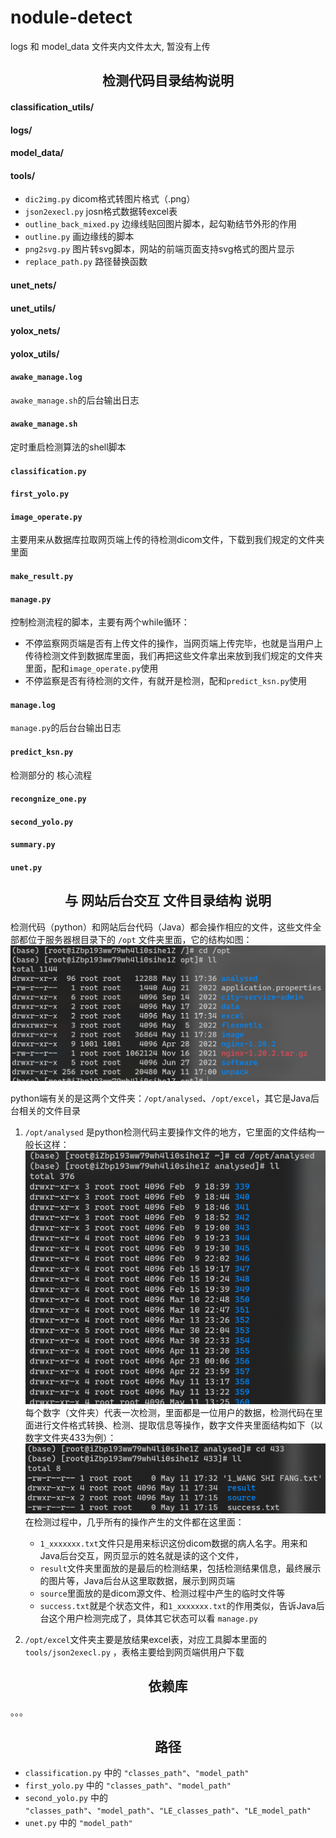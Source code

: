 # nodule-detect

logs 和 model_data 文件夹内文件太大, 暂没有上传

## <center> 检测代码目录结构说明

#### classification_utils/

#### logs/

#### model_data/

#### tools/

- `dic2img.py`
   dicom格式转图片格式（.png）
- `json2execl.py`
   josn格式数据转excel表
- `outline_back_mixed.py`
   边缘线贴回图片脚本，起勾勒结节外形的作用
- `outline.py`
   画边缘线的脚本
- `png2svg.py`
   图片转svg脚本，网站的前端页面支持svg格式的图片显示
- `replace_path.py`
   路径替换函数

#### unet_nets/

#### unet_utils/

#### yolox_nets/

#### yolox_utils/

#### `awake_manage.log`

`awake_manage.sh`的后台输出日志

#### `awake_manage.sh`

定时重启检测算法的shell脚本

#### `classification.py`

#### `first_yolo.py`

#### `image_operate.py`

主要用来从数据库拉取网页端上传的待检测dicom文件，下载到我们规定的文件夹里面

#### `make_result.py`

#### `manage.py`

控制检测流程的脚本，主要有两个while循环：

- 不停监察网页端是否有上传文件的操作，当网页端上传完毕，也就是当用户上传待检测文件到数据库里面，我们再把这些文件拿出来放到我们规定的文件夹里面，配和`image_operate.py`使用
- 不停监察是否有待检测的文件，有就开是检测，配和`predict_ksn.py`使用

#### `manage.log`

  `manage.py`的后台台输出日志

#### `predict_ksn.py`

检测部分的 核心流程

#### `recongnize_one.py`

#### `second_yolo.py`

#### `summary.py`

#### `unet.py`

## <center> 与 网站后台交互 文件目录结构 说明

检测代码（python）和网站后台代码（Java）都会操作相应的文件，这些文件全部都位于服务器根目录下的 `/opt` 文件夹里面，它的结构如图：
![opt](/readmefile/opt目录.png)

python端有关的是这两个文件夹：`/opt/analysed`、`/opt/excel`，其它是Java后台相关的文件目录

1. `/opt/analysed` 是python检测代码主要操作文件的地方，它里面的文件结构一般长这样：
![analysed](/readmefile/analysed.png)
每个数字（文件夹）代表一次检测，里面都是一位用户的数据，检测代码在里面进行文件格式转换、检测、提取信息等操作，数字文件夹里面结构如下（以数字文件夹433为例）：
![433](/readmefile/433.png)
在检测过程中，几乎所有的操作产生的文件都在这里面：

   - `1_xxxxxxx.txt`文件只是用来标识这份dicom数据的病人名字。用来和Java后台交互，网页显示的姓名就是读的这个文件，
   - `result`文件夹里面放的是最后的检测结果，包括检测结果信息，最终展示的图片等，Java后台从这里取数据，展示到网页端
   - `source`里面放的是dicom源文件、检测过程中产生的临时文件等
   - `success.txt`就是个状态文件，和`1_xxxxxxx.txt`的作用类似，告诉Java后台这个用户检测完成了，具体其它状态可以看 `manage.py`
2. `/opt/excel`文件夹主要是放结果excel表，对应工具脚本里面的 `tools/json2execl.py` ，表格主要给到网页端供用户下载

## <center> 依赖库

。。。

## <center> 路径

- `classification.py` 中的 `"classes_path"`、`"model_path"`
- `first_yolo.py` 中的 `"classes_path"`、`"model_path"`
- `second_yolo.py` 中的 `"classes_path"`、`"model_path"`、`"LE_classes_path"`、`"LE_model_path"`
- `unet.py` 中的 `"model_path"`

